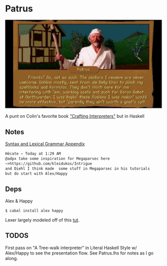 # Patrus

![Patrus](res/patrus2.jpg)

A punt on Colin's favorite book ["Crafting Interpreters"](https://craftinginterpreters.com/contents.html) but in Haskell

## Notes

[Syntax and Lexical Grammar Appendix](https://craftinginterpreters.com/appendix-i.html)

```
Hécate — Today at 1:29 AM
@adpx take some inspiration for Megaparsec here ~>https://github.com/kleidukos/Intrigue
and Diehl I think made  some stuff in Megaparsec in his tutorials
but do start with Alex/Happy
```

## Deps

Alex & Happy

```
$ cabal install alex happy
```

Lexer largely modeled off of this [tut](https://github.com/cse130-sp18/arith/blob/master/src/Language/Arith/Lexer.x).

## TODOS

First pass on "A Tree-walk interpreter" in Literal Haskell Style w/ Alex/Happy to see the presentation flow. See Patrus.lhs for notes as I go along.